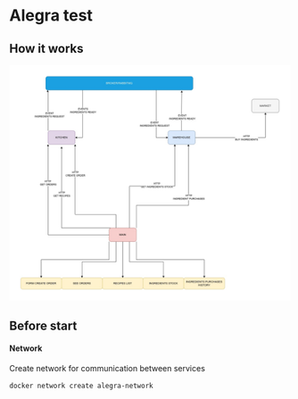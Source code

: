 # Alegra test

## How it works

<p>
<img src="documents/diagram.jpg?raw=1" />
</p>

## Before start

#### Network

Create network for communication between services

```bash
docker network create alegra-network
```
